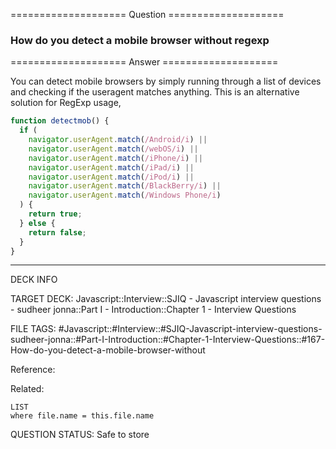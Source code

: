 ==================== Question ====================  

### How do you detect a mobile browser without regexp  

==================== Answer ====================  

You can detect mobile browsers by simply running through a list of devices and
checking if the useragent matches anything. This is an alternative solution for
RegExp usage,

```javascript
function detectmob() {
  if (
    navigator.userAgent.match(/Android/i) ||
    navigator.userAgent.match(/webOS/i) ||
    navigator.userAgent.match(/iPhone/i) ||
    navigator.userAgent.match(/iPad/i) ||
    navigator.userAgent.match(/iPod/i) ||
    navigator.userAgent.match(/BlackBerry/i) ||
    navigator.userAgent.match(/Windows Phone/i)
  ) {
    return true;
  } else {
    return false;
  }
}
```

---

DECK INFO

TARGET DECK: Javascript::Interview::SJIQ - Javascript interview questions -
sudheer jonna::Part I - Introduction::Chapter 1 - Interview Questions

FILE TAGS:
#Javascript::#Interview::#SJIQ-Javascript-interview-questions-sudheer-jonna::#Part-I-Introduction::#Chapter-1-Interview-Questions::#167-How-do-you-detect-a-mobile-browser-without

Reference:

Related:

```dataview
LIST
where file.name = this.file.name
```

QUESTION STATUS: Safe to store
